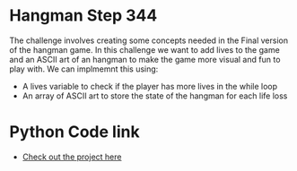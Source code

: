 # Hangman Step 344

The challenge involves creating some concepts needed in the Final version of the hangman game. In this challenge we want to add lives to the game and an ASCII art of an hangman to make the game more visual and fun to play with. We can implmemnt this using:

- A lives variable to check if the player has more lives in the while loop
- An array of ASCII art to store the state of the hangman for each life loss

# Python Code link

- [Check out the project here](./03_hangman-step4.py)
